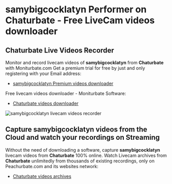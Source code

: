 # samybigcocklatyn Performer on Chaturbate - Free LiveCam videos downloader

## Chaturbate Live Videos Recorder

Monitor and record livecam videos of **samybigcocklatyn** from **Chaturbate** with Moniturbate.com
Get a premium trial for free by just and only registering with your Email address:
* [samybigcocklatyn Premium videos downloader](https://moniturbate.com/request-demo-licence-key.html)

Free livecam videos downloader - Moniturbate Software:
* [Chaturbate videos downloader](https://moniturbate.com/moniturbate-download-software.html)

![samybigcocklatyn livecam videos recorder](https://peachurnet.com/templates/moniturbate-software.png)


## Capture samybigcocklatyn videos from the Cloud and watch your recordings on Streaming

Without the need of downloading a software, capture **samybigcocklatyn** livecam videos from **Chaturbate** 100% online.
Watch Livecam archives from **Chaturbate** unlimitedly from thousands of existing recordings, only on Peachurbate.com and its websites network:
* [Chaturbate videos archives](https://peachurnet.com/)